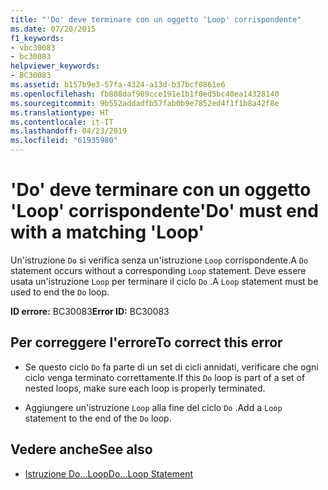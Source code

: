 ```yaml
---
title: "'Do' deve terminare con un oggetto 'Loop' corrispondente"
ms.date: 07/20/2015
f1_keywords:
- vbc30083
- bc30083
helpviewer_keywords:
- BC30083
ms.assetid: b157b9e3-57fa-4324-a13d-b37bcf0861e6
ms.openlocfilehash: fb808daf989cce191e1b1f0ed5bc40ea14328140
ms.sourcegitcommit: 9b552addadfb57fab0b9e7852ed4f1f1b8a42f8e
ms.translationtype: HT
ms.contentlocale: it-IT
ms.lasthandoff: 04/23/2019
ms.locfileid: "61935980"
---
```

# <a name="do-must-end-with-a-matching-loop"></a><span data-ttu-id="cf720-102">'Do' deve terminare con un oggetto 'Loop' corrispondente</span><span class="sxs-lookup"><span data-stu-id="cf720-102">'Do' must end with a matching 'Loop'</span></span>
<span data-ttu-id="cf720-103">Un'istruzione `Do` si verifica senza un'istruzione `Loop` corrispondente.</span><span class="sxs-lookup"><span data-stu-id="cf720-103">A `Do` statement occurs without a corresponding `Loop` statement.</span></span> <span data-ttu-id="cf720-104">Deve essere usata un'istruzione `Loop` per terminare il ciclo `Do` .</span><span class="sxs-lookup"><span data-stu-id="cf720-104">A `Loop` statement must be used to end the `Do` loop.</span></span>  
  
 <span data-ttu-id="cf720-105">**ID errore:** BC30083</span><span class="sxs-lookup"><span data-stu-id="cf720-105">**Error ID:** BC30083</span></span>  
  
## <a name="to-correct-this-error"></a><span data-ttu-id="cf720-106">Per correggere l'errore</span><span class="sxs-lookup"><span data-stu-id="cf720-106">To correct this error</span></span>  
  
- <span data-ttu-id="cf720-107">Se questo ciclo `Do` fa parte di un set di cicli annidati, verificare che ogni ciclo venga terminato correttamente.</span><span class="sxs-lookup"><span data-stu-id="cf720-107">If this `Do` loop is part of a set of nested loops, make sure each loop is properly terminated.</span></span>  
  
- <span data-ttu-id="cf720-108">Aggiungere un'istruzione `Loop` alla fine del ciclo `Do` .</span><span class="sxs-lookup"><span data-stu-id="cf720-108">Add a `Loop` statement to the end of the `Do` loop.</span></span>  
  
## <a name="see-also"></a><span data-ttu-id="cf720-109">Vedere anche</span><span class="sxs-lookup"><span data-stu-id="cf720-109">See also</span></span>

- [<span data-ttu-id="cf720-110">Istruzione Do...Loop</span><span class="sxs-lookup"><span data-stu-id="cf720-110">Do...Loop Statement</span></span>](../../visual-basic/language-reference/statements/do-loop-statement.md)

